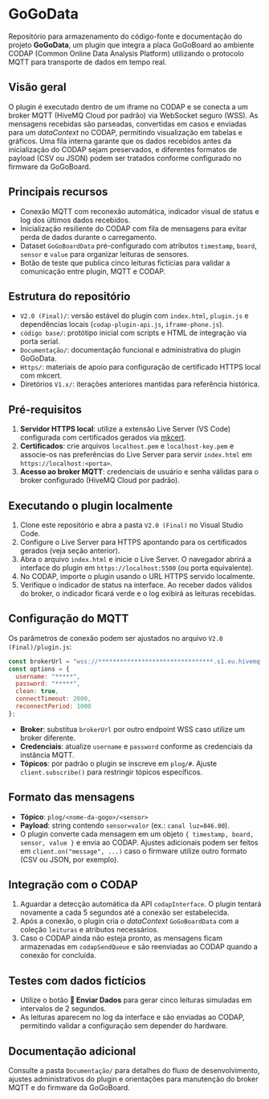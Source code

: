 # GoGoData

Repositório para armazenamento do código-fonte e documentação do projeto **GoGoData**, um plugin que integra a placa GoGoBoard ao ambiente CODAP (Common Online Data Analysis Platform) utilizando o protocolo MQTT para transporte de dados em tempo real.

## Visão geral

O plugin é executado dentro de um iframe no CODAP e se conecta a um broker MQTT (HiveMQ Cloud por padrão) via WebSocket seguro (WSS). As mensagens recebidas são parseadas, convertidas em casos e enviadas para um *dataContext* no CODAP, permitindo visualização em tabelas e gráficos. Uma fila interna garante que os dados recebidos antes da inicialização do CODAP sejam preservados, e diferentes formatos de payload (CSV ou JSON) podem ser tratados conforme configurado no firmware da GoGoBoard.

## Principais recursos

- Conexão MQTT com reconexão automática, indicador visual de status e log dos últimos dados recebidos.
- Inicialização resiliente do CODAP com fila de mensagens para evitar perda de dados durante o carregamento.
- Dataset `GoGoBoardData` pré-configurado com atributos `timestamp`, `board`, `sensor` e `value` para organizar leituras de sensores.
- Botão de teste que publica cinco leituras fictícias para validar a comunicação entre plugin, MQTT e CODAP.

## Estrutura do repositório

- `V2.0 (Final)/`: versão estável do plugin com `index.html`, `plugin.js` e dependências locais (`codap-plugin-api.js`, `iframe-phone.js`).
- `código base/`: protótipo inicial com scripts e HTML de integração via porta serial.
- `Documentação/`: documentação funcional e administrativa do plugin GoGoData.
- `Https/`: materiais de apoio para configuração de certificado HTTPS local com mkcert.
- Diretórios `V1.x/`: iterações anteriores mantidas para referência histórica.

## Pré-requisitos

1. **Servidor HTTPS local**: utilize a extensão Live Server (VS Code) configurada com certificados gerados via [mkcert](https://github.com/FiloSottile/mkcert).
2. **Certificados**: crie arquivos `localhost.pem` e `localhost-key.pem` e associe-os nas preferências do Live Server para servir `index.html` em `https://localhost:<porta>`.
3. **Acesso ao broker MQTT**: credenciais de usuário e senha válidas para o broker configurado (HiveMQ Cloud por padrão).

## Executando o plugin localmente

1. Clone este repositório e abra a pasta `V2.0 (Final)` no Visual Studio Code.
2. Configure o Live Server para HTTPS apontando para os certificados gerados (veja seção anterior).
3. Abra o arquivo `index.html` e inicie o Live Server. O navegador abrirá a interface do plugin em `https://localhost:5500` (ou porta equivalente).
4. No CODAP, importe o plugin usando o URL HTTPS servido localmente.
5. Verifique o indicador de status na interface. Ao receber dados válidos do broker, o indicador ficará verde e o log exibirá as leituras recebidas.

## Configuração do MQTT

Os parâmetros de conexão podem ser ajustados no arquivo `V2.0 (Final)/plugin.js`:

```javascript
const brokerUrl = "wss://********************************.s1.eu.hivemq.cloud:8884/mqtt";
const options = {
  username: "*****",
  password: "*****",
  clean: true,
  connectTimeout: 2000,
  reconnectPeriod: 1000
};
```

- **Broker**: substitua `brokerUrl` por outro endpoint WSS caso utilize um broker diferente.
- **Credenciais**: atualize `username` e `password` conforme as credenciais da instância MQTT.
- **Tópicos**: por padrão o plugin se inscreve em `plog/#`. Ajuste `client.subscribe()` para restringir tópicos específicos.

## Formato das mensagens

- **Tópico**: `plog/<nome-da-gogo>/<sensor>`
- **Payload**: string contendo `sensor=valor` (ex.: `canal luz=846.00`).
- O plugin converte cada mensagem em um objeto `{ timestamp, board, sensor, value }` e envia ao CODAP. Ajustes adicionais podem ser feitos em `client.on("message", ...)` caso o firmware utilize outro formato (CSV ou JSON, por exemplo).

## Integração com o CODAP

1. Aguardar a detecção automática da API `codapInterface`. O plugin tentará novamente a cada 5 segundos até a conexão ser estabelecida.
2. Após a conexão, o plugin cria o *dataContext* `GoGoBoardData` com a coleção `leituras` e atributos necessários.
3. Caso o CODAP ainda não esteja pronto, as mensagens ficam armazenadas em `codapSendQueue` e são reenviadas ao CODAP quando a conexão for concluída.

## Testes com dados fictícios

- Utilize o botão **🧪 Enviar Dados** para gerar cinco leituras simuladas em intervalos de 2 segundos.
- As leituras aparecem no log da interface e são enviadas ao CODAP, permitindo validar a configuração sem depender do hardware.

## Documentação adicional

Consulte a pasta `Documentação/` para detalhes do fluxo de desenvolvimento, ajustes administrativos do plugin e orientações para manutenção do broker MQTT e do firmware da GoGoBoard.
